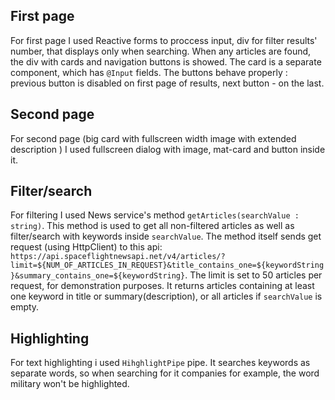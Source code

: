 ## First page

For first page I used Reactive forms to proccess input, div for filter results' number, that displays only when searching.
When any articles are found, the div with cards and navigation buttons is showed. The card is a separate component, which has `@Input` fields. The buttons behave properly : previous button is disabled on first page of results, next button - on the last.

## Second page

For second page (big card with fullscreen width image with extended description ) I used fullscreen dialog with image, mat-card and button inside it.

## Filter/search

For filtering I used News service's method `getArticles(searchValue : string)`. This method is used to get all non-filtered articles as well as filter/search with keywords inside `searchValue`. The method itself sends get request (using HttpClient) to this api: `https://api.spaceflightnewsapi.net/v4/articles/?limit=${NUM_OF_ARTICLES_IN_REQUEST}&title_contains_one=${keywordString}&summary_contains_one=${keywordString}`. The limit is set to 50 articles per request, for demonstration purposes.
It returns articles containing at least one keyword in title or summary(description), or all articles if `searchValue` is empty.

## Highlighting

For text highlighting i used `HihghlightPipe` pipe. It searches keywords as separate words, so when searching for it companies for example, the word military won't be highlighted.